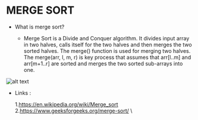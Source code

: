 
# MERGE SORT

* What is merge sort? 
   
    * Merge Sort is a Divide and Conquer algorithm. It divides input array in two halves, calls itself for the two halves and then merges the two sorted halves. The merge() function is used for merging two halves. The merge(arr, l, m, r) is key process that assumes that arr[l..m] and arr[m+1..r] are sorted and merges the two sorted sub-arrays into one.

 ![alt text](https://upload.wikimedia.org/wikipedia/commons/c/cc/Merge-sort-example-300px.gif)
 
 
 * Links :
   
   1.https://en.wikipedia.org/wiki/Merge_sort \
   2.https://www.geeksforgeeks.org/merge-sort/ \

   
   


